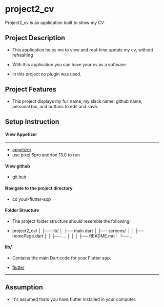# project2_cv

Project2_cv is an application built to show my CV.

## Project Description

* This application helps me to view and  real-time update my cv,
without refreshing

* With this application you can have your cv as a software

* In this project no  plugin was used.

## Project Features
* This project displays my full name, my slack name, github name, personal bio, and buttons to edit and save.

## Setup Instruction

#### View Appetizer 
___

* [appetizer](https://appetize.io/app/gdlsjpgnxqamjpsr6o4k2wkdze?device=pixel6pro&osVersion=13.0&scale=50)
* use pixel 6pro andriod 13.0 to run



#### View github 
* [git hub](https://github.com/osigray/project2_cv.git)

#### Navigate to the project directory
* cd your-flutter-app

#### Folder Structure
* The project folder structure should resemble the following:

 *   project2_cv/
    │
    ├── lib/
    │   ├── main.dart
    │   ├── screens/
    │   │   ├── homePage.dart
    │   │   ├── ...
    │   │
    │
    ├── README.md
    │
    └── ...

#### lib/
* Contains the main Dart code for your Flutter app.



* [flutter](https://www.flutter.dev) 


---

## Assumption

* It's assumed thats you have flutter installed in your computer.
